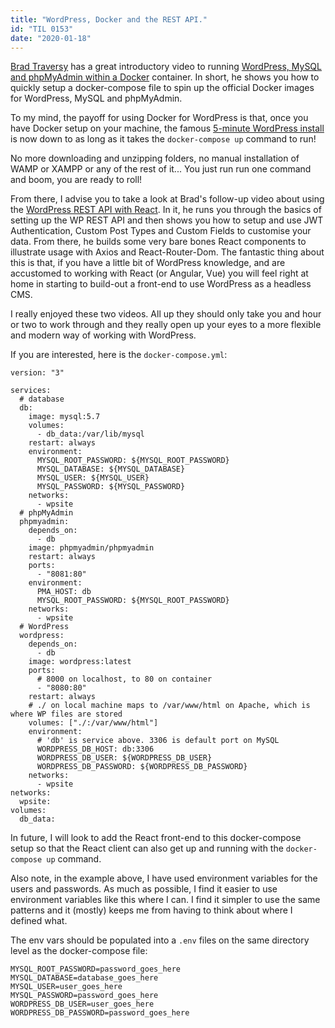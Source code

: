 ```yaml
---
title: "WordPress, Docker and the REST API."
id: "TIL 0153"
date: "2020-01-18"
---
```


[Brad Traversy](https://www.traversymedia.com/) has a great introductory video to running [WordPress, MySQL and phpMyAdmin within a Docker](https://www.youtube.com/watch?v=pYhLEV-sRpY) container. In short, he shows you how to quickly setup a docker-compose file to spin up the official Docker images for WordPress, MySQL and phpMyAdmin. 


To my mind, the payoff for using Docker for WordPress is that, once you have Docker setup on your machine, the famous [5-minute WordPress install](https://wordpress.org/support/article/how-to-install-wordpress/) is now down to as long as it takes the `docker-compose up` command to run! 

No more downloading and unzipping folders, no manual installation of WAMP or XAMPP or any of the rest of it... You just run run one command and boom, you are ready to roll! 

From there, I advise you to take a look at Brad's follow-up video about using the [WordPress REST API with React](https://www.youtube.com/watch?v=fFNXWinbgro). In it, he runs you through the basics of setting up the WP REST API and then shows you how to setup and use JWT Authentication, Custom Post Types and Custom Fields to customise your data. From there, he builds some very bare bones React components to illustrate usage with Axios and React-Router-Dom. The fantastic thing about this is that, if you have a little bit of WordPress knowledge, and are accustomed to working with React (or Angular, Vue) you will feel right at home in starting to build-out a front-end to use WordPress as a headless CMS. 

I really enjoyed these two videos. All up they should only take you and hour or two to work through and they really open up your eyes to a more flexible and modern way of working with WordPress.

If you are interested, here is the `docker-compose.yml`:

```
version: "3"

services:
  # database
  db:
    image: mysql:5.7
    volumes:
      - db_data:/var/lib/mysql
    restart: always
    environment:
      MYSQL_ROOT_PASSWORD: ${MYSQL_ROOT_PASSWORD}
      MYSQL_DATABASE: ${MYSQL_DATABASE}
      MYSQL_USER: ${MYSQL_USER}
      MYSQL_PASSWORD: ${MYSQL_PASSWORD}
    networks:
      - wpsite
  # phpMyAdmin
  phpmyadmin:
    depends_on:
      - db
    image: phpmyadmin/phpmyadmin
    restart: always
    ports:
      - "8081:80"
    environment:
      PMA_HOST: db
      MYSQL_ROOT_PASSWORD: ${MYSQL_ROOT_PASSWORD}
    networks:
      - wpsite
  # WordPress
  wordpress:
    depends_on:
      - db
    image: wordpress:latest
    ports:
      # 8000 on localhost, to 80 on container
      - "8080:80"
    restart: always
    # ./ on local machine maps to /var/www/html on Apache, which is where WP files are stored
    volumes: ["./:/var/www/html"]
    environment:
      # 'db' is service above. 3306 is default port on MySQL
      WORDPRESS_DB_HOST: db:3306
      WORDPRESS_DB_USER: ${WORDPRESS_DB_USER}
      WORDPRESS_DB_PASSWORD: ${WORDPRESS_DB_PASSWORD}
    networks:
      - wpsite
networks:
  wpsite:
volumes:
  db_data:

```

In future, I will look to add the React front-end to this docker-compose setup so that the React client can also get up and running with the `docker-compose up` command. 

Also note, in the example above, I have used environment variables for the users and passwords. As much as possible, I find it easier to use environment variables like this where I can. I find it simpler to use the same patterns and it (mostly) keeps me from having to think about where I defined what. 

The env vars should be populated into a `.env` files on the same directory level as the docker-compose file:

```
MYSQL_ROOT_PASSWORD=password_goes_here
MYSQL_DATABASE=database_goes_here
MYSQL_USER=user_goes_here
MYSQL_PASSWORD=password_goes_here
WORDPRESS_DB_USER=user_goes_here
WORDPRESS_DB_PASSWORD=password_goes_here
```